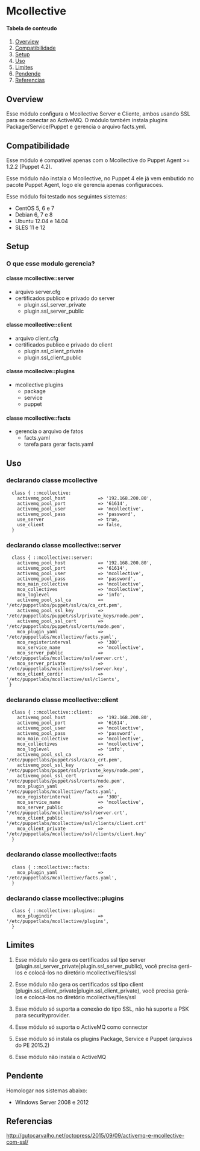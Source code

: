 # Mcollective

#### Tabela de conteudo

1. [Overview](#overview)
2. [Compatibilidade](#compatibilidade)
3. [Setup](#setup)
4. [Uso](#uso)
5. [Limites](#limites)
6. [Pendende](#pendente)
7. [Referencias](#referencias)

## Overview

Esse módulo configura o Mcollective Server e Cliente, ambos usando SSL para se conectar
ao ActiveMQ. O módulo também instala plugins Package/Service/Puppet e gerencia o arquivo
facts.yml.

## Compatibilidade

Esse módulo é compatível apenas com o Mcollective do Puppet Agent >= 1.2.2 (Puppet 4.2).

Esse módulo não instala o Mcollective, no Puppet 4 ele já vem embutido no pacote Puppet Agent, logo ele gerencia apenas configuracoes.

Esse módulo foi testado nos seguintes sistemas:

* CentOS 5, 6 e 7
* Debian 6, 7 e 8
* Ubuntu 12.04 e 14.04
* SLES 11 e 12

## Setup

### O que esse modulo gerencia?

#### classe mcollective::server

* arquivo server.cfg
* certificados publico e privado do server
  * plugin.ssl_server_private
  * plugin.ssl_server_public

#### classe mcollective::client

* arquivo client.cfg
* certificados publico e privado do client
  * plugin.ssl_client_private
  * plugin.ssl_client_public

#### classe mcollecive::plugins

* mcollective plugins 
  * package
  * service
  * puppet

#### classe mcollective::facts

* gerencia o arquivo de fatos
  * facts.yaml
  * tarefa para gerar facts.yaml

## Uso

### declarando classe mcollective

```puppet
  class { ::mcollective:
    activemq_pool_host            => '192.168.200.80',
    activemq_pool_port            => '61614',
    activemq_pool_user            => 'mcollective',
    activemq_pool_pass            => 'password',
    use_server                    => true,
    use_client                    => false,
  }
```

### declarando classe mcollective::server

```puppet
  class { ::mcollective::server:
    activemq_pool_host            => '192.168.200.80',
    activemq_pool_port            => '61614',
    activemq_pool_user            => 'mcollective',
    activemq_pool_pass            => 'password',
    mco_main_collective           => 'mcollective',
    mco_collectives               => 'mcollective',
    mco_loglevel                  => 'info',
    activemq_pool_ssl_ca          => '/etc/puppetlabs/puppet/ssl/ca/ca_crt.pem',
    activemq_pool_ssl_key         => '/etc/puppetlabs/puppet/ssl/private_keys/node.pem',
    activemq_pool_ssl_cert        => '/etc/puppetlabs/puppet/ssl/certs/node.pem',
    mco_plugin_yaml               => '/etc/puppetlabs/mcollective/facts.yaml',
    mco_registerinterval          => '300',
    mco_service_name              => 'mcollective',
    mco_server_public             => '/etc/puppetlabs/mcollective/ssl/server.crt',
    mco_server_private            => '/etc/puppetlabs/mcollective/ssl/server.key',
    mco_client_cerdir             => '/etc/puppetlabs/mcollective/ssl/clients',
 }
```

### declarando classe mcollective::client

```puppet
  class { ::mcollective::client:
    activemq_pool_host            => '192.168.200.80',
    activemq_pool_port            => '61614',
    activemq_pool_user            => 'mcollective',
    activemq_pool_pass            => 'password',
    mco_main_collective           => 'mcollective',
    mco_collectives               => 'mcollective',
    mco_loglevel                  => 'info',
    activemq_pool_ssl_ca          => '/etc/puppetlabs/puppet/ssl/ca/ca_crt.pem',
    activemq_pool_ssl_key         => '/etc/puppetlabs/puppet/ssl/private_keys/node.pem',
    activemq_pool_ssl_cert        => '/etc/puppetlabs/puppet/ssl/certs/node.pem',
    mco_plugin_yaml               => '/etc/puppetlabs/mcollective/facts.yaml',
    mco_registerinterval          => '300',
    mco_service_name              => 'mcollective',
    mco_server_public             => '/etc/puppetlabs/mcollective/ssl/server.crt',
    mco_client_public             => '/etc/puppetlabs/mcollective/ssl/clients/client.crt'
    mco_client_private            => '/etc/puppetlabs/mcollective/ssl/clients/client.key'
  }
```

### declarando classe mcollective::facts

```puppet
  class { ::mcollective::facts:
    mco_plugin_yaml               => '/etc/puppetlabs/mcollective/facts.yaml',
  }
```

### declarando classe mcollective::plugins

```puppet
  class { ::mcollective::plugins:
    mco_plugindir                 => '/etc/puppetlabs/mcollective/plugins',
  }
```

## Limites

1. Esse módulo não gera os certificados ssl tipo server (plugin.ssl_server_private|plugin.ssl_server_public), você precisa gerá-los e colocá-los no diretório mcollective/files/ssl

2. Esse módulo não gera os certificados ssl tipo client (plugin.ssl_client_private|plugin.ssl_client_private), você precisa gerá-los e colocá-los no diretório mcollective/files/ssl

3. Esse módulo só suporta a conexão do tipo SSL, não há suporte a PSK para securityprovider.

4. Esse módulo só suporta o ActiveMQ como connector

5. Esse módulo só instala os plugins Package, Service e Puppet (arquivos do PE 2015.2)

6. Esse módulo não instala o ActiveMQ



## Pendente

Homologar nos sistemas abaixo:
* Windows Server 2008 e 2012


## Referencias

http://gutocarvalho.net/octopress/2015/09/09/activemq-e-mcollective-com-ssl/